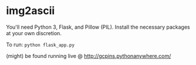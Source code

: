 # img2ascii
You'll need Python 3, Flask, and Pillow (PIL). Install the necessary packages at your own discretion.

To run:
`python flask_app.py`

(might) be found running live @ http://gcpins.pythonanywhere.com/
